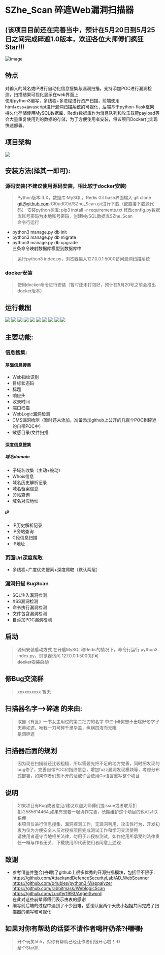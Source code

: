 # SZhe_Scan 碎遮Web漏洞扫描器  
## (该项目目前还在完善当中，预计在5月20日到5月25日之间完成碎遮1.0版本，欢迎各位大师傅们疯狂Star!!!  
![image](https://github.com/Cl0udG0d/SZhe_Scan/blob/master/static/images/%E7%A2%8E%E9%81%AE%E5%9B%BE%E6%A0%87.jpg)

## 特点  
对输入的域名或IP进行自动化信息搜集与漏洞扫描，支持添加POC进行漏洞检测，扫描结果可视化显示在web界面上  
使用python3编写，多线程+多进程进行资产扫描，前端使用html+css+javascript进行漏洞扫描系统的可视化，后端基于python-flask框架  
持久化存储使用MySQL数据库，Redis数据库作为消息队列和攻击载荷payload等会大量重复使用到的数据的存储，为了方便使用者安装，将该项目Docker化实现快速部署。  
## 项目架构  
![](https://github.com/Cl0udG0d/SZhe_Scan/blob/master/static/images/%E7%A2%8E%E9%81%AE%E6%9E%B6%E6%9E%84%E5%9B%BE.jpg)

## 安装方法(择其一即可):
   ### 源码安装(不建议使用源码安装，相比较于docker安装)
   > Python版本:3.X，数据库:MySQL，Redis 
   > Git bash界面输入 git clone git@github.com:Cl0udG0d/SZhe_Scan.git进行下载（或直接下载源代码）
   > 安装python类库: pip3 install -r requirements.txt
   > 修改config.py数据库账号密码为本地账号密码，创建MySQL数据库SZhe_Scan  
   > 命令行运行  
   + python3 manage.py db init  
   + python3 manage.py db migrate  
   + python3 manage.py db upgrade  
   三条命令映射数据库模型到数据库中  
   > 运行python3 index.py，浏览器输入127.0.0.1:5000访问漏洞扫描系统
   ### docker安装
   > 使用docker命令进行安装（暂时还未打包好，预计在5月20号之前会推出docker版本）  

## 运行截图  
![](https://github.com/Cl0udG0d/SZhe_Scan/blob/master/static/images/%E7%99%BB%E5%BD%95%E7%95%8C%E9%9D%A2.png)
![](https://github.com/Cl0udG0d/SZhe_Scan/blob/master/static/images/%E6%B3%A8%E5%86%8C%E7%95%8C%E9%9D%A2.png)
![](https://github.com/Cl0udG0d/SZhe_Scan/blob/master/static/images/%E4%B8%BB%E9%A1%B5.png)
![](https://github.com/Cl0udG0d/SZhe_Scan/blob/master/static/images/%E6%8E%A7%E5%88%B6%E5%8F%B0.png)
![](https://github.com/Cl0udG0d/SZhe_Scan/blob/master/static/images/%E6%BC%8F%E6%B4%9E%E5%88%97%E8%A1%A8.png)
![](https://github.com/Cl0udG0d/SZhe_Scan/blob/master/static/images/%E6%BC%8F%E6%B4%9E%E8%AF%A6%E6%83%85.png)
![](https://github.com/Cl0udG0d/SZhe_Scan/blob/master/static/images/%E6%97%A5%E5%BF%97%E6%96%87%E4%BB%B6.png)
![](https://github.com/Cl0udG0d/SZhe_Scan/blob/master/static/images/%E4%B8%AA%E4%BA%BA%E4%B8%AD%E5%BF%83.png)
![](https://github.com/Cl0udG0d/SZhe_Scan/blob/master/static/images/POC%E7%AE%A1%E7%90%86.png)
![](https://github.com/Cl0udG0d/SZhe_Scan/blob/master/static/images/%E5%85%B3%E4%BA%8E.png)
## 主要功能:
   ### 信息搜集:
   #### 基础信息搜集  
   + Web指纹识别  
   + 目标状态码  
   + 标题  
   + 响应头  
   + 收录时间  
   + 端口扫描  
   + WebLogic漏洞检测  
   + CMS漏洞检测（暂时还未添加，准备添加github上公开的几百个POC到碎遮的自带POC中）
   + 敏感目录/文件扫描
   #### 深度信息搜集
   ##### 域名domain  
   + 子域名收集（主动+被动）  
   + Whois信息  
   + 域名历史解析记录  
   + 域名备案信息  
   + 旁站查询  
   + 域名对应地址
   ##### IP  
   + IP历史解析记录  
   + IP旁站查询  
   + C段信息扫描  
   + IP地址
   ### 页面Url深度爬取
   + 多线程+广度优先搜索+深度爬取（默认两层）
   ### 漏洞扫描 BugScan  
   + SQL注入漏洞检测
   + XSS漏洞检测  
   + 命令执行漏洞检测  
   + 文件包含漏洞检测  
   + 自添加POC漏洞检测
## 启动
   > 源码安装启动方式 在开启MySQL和Redis的情况下，命令行运行 python3 index.py，浏览器访问 127.0.0.1:5000即可  
   > ~~docker安装启动~~ 
## 修Bug交流群  
   > xxxxxxxxxx 暂无
## 扫描器名字-->碎遮 的来由:
   > 取自《有匪》一书女主用过的第二把刀的名字 ~~中二 (确实想不出啥好名字了~~    
   > 天幕如遮，唯我一刀可碎千里华盖，纵横四海而无阻  
   > 是谓碎遮
## 扫描器后面的规划
   > 因为现在扫描器还比较粗糙，所以需要先把不足的地方完善，同时把发现的bug修了，完善自带POC和指纹信息，增加fuzz漏洞发现模块等，考虑分布式部署，如果作者们想不开的话或许会使用Go语言重写整个项目  
## 说明  
   > 如果项目有Bug或者意见/建议欢迎大师傅们提issue或者联系扣扣:2585614464,如果有想要一起协作完善，长期维护这个项目的也可以联系俺  
   > 本项目仅进行信息搜集，漏洞探测工作，无漏洞利用、攻击性行为，开发初衷为仅为方便安全人员对授权项目完成测试工作和学习交流使用  
   > 请使用者遵守当地相关法律，勿用于非授权测试，如作他用所承受的法律责任一概与作者无关，下载使用即代表使用者同意上述观
## 致谢  
   + 参考借鉴并整合(~~白嫖~~)了github上很多优秀的开源扫描模块，包括但不限于:  
       https://github.com/AttackandDefenceSecurityLab/AD_WebScanner  
       https://github.com/b4ubles/python3-Wappalyzer  
       https://github.com/rabbitmask/WeblogicScan  
       https://github.com/Lucifer1993/AngelSword  
       在此对这些前辈师傅们表示由衷的感谢
   + 编写前后端的过程中遇到了不少困难，感谢队里两个天使小姐姐共同完成了扫描器的编写和可视化  
   
## 如果对你有帮助的话要不请作者喝杯奶茶?~~(嘿嘿)~~  
> 开个玩笑hhh，对你有帮助已经让作者们很开心啦！:D  
> 给个Star趴
